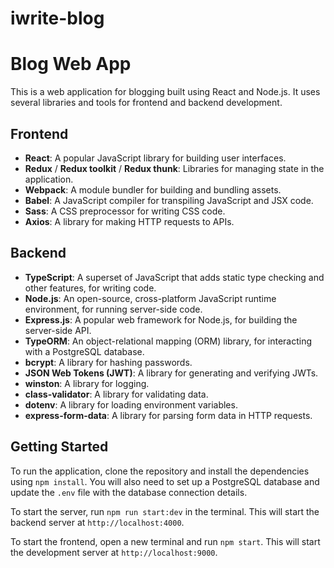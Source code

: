 # iwrite-blog
# Blog Web App

This is a web application for blogging built using React and Node.js. It uses several libraries and tools for frontend and backend development.

## Frontend

- **React**: A popular JavaScript library for building user interfaces.
- **Redux** / **Redux toolkit** / **Redux thunk**: Libraries for managing state in the application.
- **Webpack**: A module bundler for building and bundling assets.
- **Babel**: A JavaScript compiler for transpiling JavaScript and JSX code.
- **Sass**: A CSS preprocessor for writing CSS code.
- **Axios**: A library for making HTTP requests to APIs.

## Backend

- **TypeScript**: A superset of JavaScript that adds static type checking and other features, for writing code.
- **Node.js**: An open-source, cross-platform JavaScript runtime environment, for running server-side code.
- **Express.js**: A popular web framework for Node.js, for building the server-side API.
- **TypeORM**: An object-relational mapping (ORM) library, for interacting with a PostgreSQL database.
- **bcrypt**: A library for hashing passwords.
- **JSON Web Tokens (JWT)**: A library for generating and verifying JWTs.
- **winston**: A library for logging.
- **class-validator**: A library for validating data.
- **dotenv**: A library for loading environment variables.
- **express-form-data**: A library for parsing form data in HTTP requests.

## Getting Started

To run the application, clone the repository and install the dependencies using `npm install`. You will also need to set up a PostgreSQL database and update the `.env` file with the database connection details. 

To start the server, run `npm run start:dev` in the terminal. This will start the backend server at `http://localhost:4000`.

To start the frontend, open a new terminal and run `npm start`. This will start the development server at `http://localhost:9000`.
